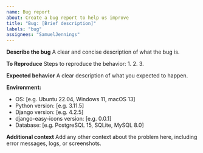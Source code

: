 ```yaml
---
name: Bug report
about: Create a bug report to help us improve
title: "Bug: [Brief description]"
labels: "bug"
assignees: "SamuelJennings"
---
```


**Describe the bug**
A clear and concise description of what the bug is.

**To Reproduce**
Steps to reproduce the behavior:
1.
2.
3.

**Expected behavior**
A clear description of what you expected to happen.

**Environment:**
- OS: [e.g. Ubuntu 22.04, Windows 11, macOS 13]
- Python version: [e.g. 3.11.5]
- Django version: [e.g. 4.2.5]
- django-easy-icons version: [e.g. 0.0.1]
- Database: [e.g. PostgreSQL 15, SQLite, MySQL 8.0]

**Additional context**
Add any other context about the problem here, including error messages, logs, or screenshots.

